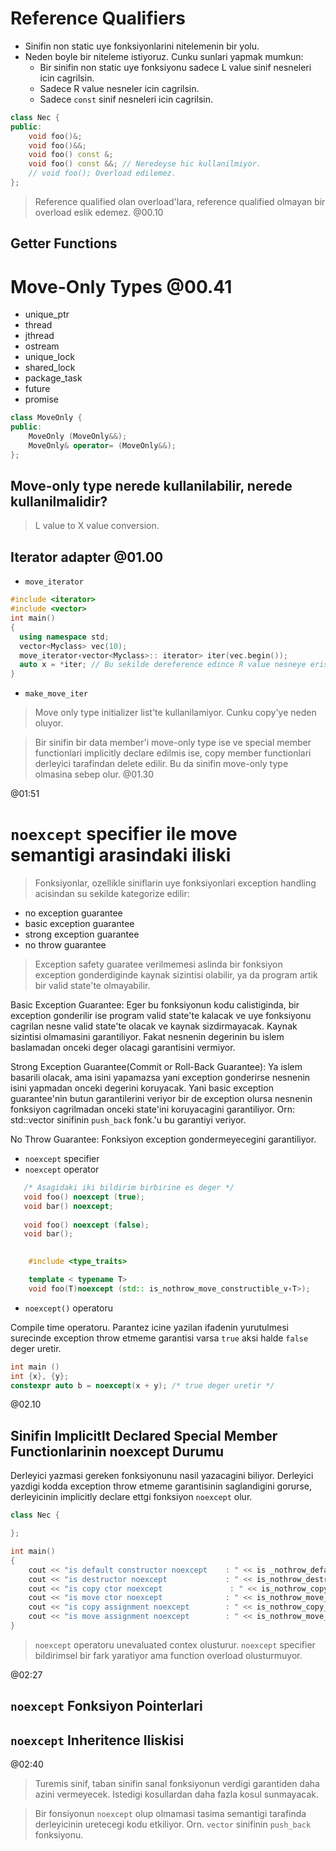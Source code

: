 # Reference Qualifiers
- Sinifin non static uye fonksiyonlarini nitelemenin bir yolu.
- Neden boyle bir niteleme istiyoruz. Cunku sunlari yapmak mumkun:
    - Bir sinifin non static uye fonksiyonu sadece L value sinif nesneleri icin cagrilsin.
    - Sadece R value nesneler icin cagrilsin.
    - Sadece `const` sinif nesneleri icin cagrilsin.

```cpp
class Nec {
public:
    void foo()&;
    void foo()&&;
    void foo() const &;
    void foo() const &&; // Neredeyse hic kullanilmiyor.
    // void foo(); Overload edilemez.
};
```

> Reference qualified olan overload'lara, reference qualified olmayan bir overload eslik edemez. @00.10

## Getter Functions

# Move-Only Types @00.41
- unique_ptr
- thread
- jthread
- ostream
- unique_lock
- shared_lock
- package_task
- future
- promise

```cpp
class MoveOnly {
public:
    MoveOnly (MoveOnly&&);
    MoveOnly& operator= (MoveOnly&&);
};
```

## Move-only type nerede kullanilabilir, nerede kullanilmalidir?
 
 > L value to X value conversion. 

 ## Iterator adapter @01.00
  - `move_iterator`

  ```cpp
  #include <iterator>
  #include <vector>
  int main()
  {
    using namespace std;
    vector<Myclass> vec(10);
    move_iterator‹vector<Myclass>:: iterator> iter(vec.begin());
    auto x = *iter; // Bu sekilde dereference edince R value nesneye erisiliyor. 
  }
  ```

  - `make_move_iter`
  > Move only type initializer list'te kullanilamiyor. Cunku copy'ye neden oluyor.
  
  > Bir sinifin bir data member'i move-only type ise ve special member functionlari implicitly declare edilmis ise, copy member functionlari derleyici tarafindan delete edilir. Bu da sinifin move-only type olmasina sebep olur. @01.30 

  @01:51
  # `noexcept` specifier ile move semantigi arasindaki iliski
  > Fonksiyonlar, ozellikle siniflarin uye fonksiyonlari exception handling acisindan su sekilde kategorize edilir:
   - no exception guarantee
   - basic exception guarantee
   - strong exception guarantee
   - no throw guarantee

   > Exception safety guaratee verilmemesi aslinda bir fonksiyon exception gonderdiginde kaynak sizintisi olabilir, ya da program artik bir valid state'te olmayabilir.

   Basic Exception Guarantee: Eger bu fonksiyonun kodu calistiginda, bir exception gonderilir ise program valid state'te kalacak ve uye fonksiyonu cagrilan nesne valid state'te olacak ve kaynak sizdirmayacak. Kaynak sizintisi olmamasini garantiliyor. Fakat nesnenin degerinin bu islem baslamadan onceki deger olacagi garantisini vermiyor.

   Strong Exception Guarantee(Commit or Roll-Back Guarantee): Ya islem basarili olacak, ama isini yapamazsa yani exception gonderirse nesnenin isini yapmadan onceki degerini koruyacak. Yani basic exception guarantee'nin butun garantilerini veriyor bir de exception olursa nesnenin fonksiyon cagrilmadan onceki state'ini koruyacagini garantiliyor. Orn: std::vector sinifinin `push_back` fonk.'u bu garantiyi veriyor.

   No Throw Guarantee: Fonksiyon exception gondermeyecegini garantiliyor.

   - `noexcept` specifier
   - `noexcept` operator

```cpp
   /* Asagidaki iki bildirim birbirine es deger */
   void foo() noexcept (true);
   void bar() noexcept;
   
   void foo() noexcept (false);
   void bar();
    
```

```cpp
    #include <type_traits>

    template < typename T>
    void foo(T)noexcept (std:: is_nothrow_move_constructible_v‹T>);
```

- `noexcept()` operatoru

Compile time operatoru. Parantez icine yazilan ifadenin yurutulmesi surecinde exception throw etmeme garantisi varsa `true` aksi halde `false` deger uretir.

```cpp
int main ()
int {x}, {y};
constexpr auto b = noexcept(x + y); /* true deger uretir */
```

@02.10
## Sinifin Implicitlt Declared Special Member Functionlarinin noexcept Durumu
Derleyici yazmasi gereken fonksiyonunu nasil yazacagini biliyor. Derleyici yazdigi kodda exception throw etmeme garantisinin saglandigini gorurse, derleyicinin implicitly declare ettgi fonksiyon `noexcept` olur.

```cpp
class Nec {

};

int main()
{
    cout << "is default constructor noexcept    : " << is _nothrow_default_constructible_v<Nec> << '\n';
    cout << "is destructor noexcept             : " << is_nothrow_destructible_v<Nec> << '\n';
    cout << "is copy ctor noexcept               : " << is_nothrow_copy_constructible_v<Nec> << '\n';
    cout << "is move ctor noexcept              : " << is_nothrow_move_constructible_v<Nec> << '\n'
    cout << "is copy assignment noexcept        : " << is_nothrow_copy_assignable_v<Nec> < '\n';
    cout << "is move assignment noexcept        : " << is_nothrow_move_assignable_v<Nec> << '\n';
}
```
> `noexcept` operatoru unevaluated contex olusturur.
> `noexcept` specifier bildirimsel bir fark yaratiyor ama function overload olusturmuyor.
 
 @02:27
## `noexcept` Fonksiyon Pointerlari
## `noexcept` Inheritence Iliskisi

@02:40
> Turemis sinif, taban sinifin sanal fonksiyonun verdigi garantiden daha azini vermeyecek. Istedigi kosullardan daha fazla kosul sunmayacak.

> Bir fonsiyonun `noexcept` olup olmamasi tasima semantigi tarafinda derleyicinin uretecegi kodu etkiliyor. Orn. `vector` sinifinin `push_back` fonksiyonu.